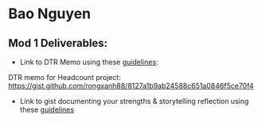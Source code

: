# Bao Nguyen

## Mod 1 Deliverables:
* Link to DTR Memo using these [guidelines](https://github.com/turingschool/career-development-curriculum/blob/master/module_one/dtr_guidelines_memo.md):

DTR memo for Headcount project: https://gist.github.com/rongxanh88/8127a1b9ab24588c651a0846f5ce70f4

* Link to gist documenting your strengths & storytelling reflection using these [guidelines](https://github.com/turingschool/career-development-curriculum/blob/master/module_one/strengths_storytelling_reflection.md)
